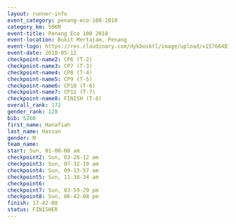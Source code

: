 ```yaml
--- 
layout: runner-info 
event_category: penang-eco-100-2018 
category_km: 50KM 
event-title: Penang Eco 100 2018 
event-location: Bukit Mertajam, Penang 
event-logo: https://res.cloudinary.com/dykbosktl/image/upload/v1576648106/Logo/Logo_lovxhg.jpg 
event-date: 2018-05-12 
checkpoint-name2: CP6 (T-2) 
checkpoint-name3: CP7 (T-3) 
checkpoint-name4: CP8 (T-4) 
checkpoint-name5: CP9 (T-5) 
checkpoint-name6: CP10 (T-6) 
checkpoint-name7: CP11 (T-7) 
checkpoint-name8: FINISH (T-8) 
overall_rank: 172
gender_rank: 128
bib: 5260
first_name: Hanafiah
last_name: Hassan
gender: M
team_name: 
start: Sun, 01-00-00 am
checkpoint2: Sun, 03-28-12 am
checkpoint3: Sun, 07-32-19 am
checkpoint4: Sun, 09-13-57 am
checkpoint5: Sun, 11-38-34 am
checkpoint6: 
checkpoint7: Sun, 03-59-29 pm
checkpoint8: Sun, 06-42-08 pm
finish: 17-42-08
status: FINISHER
--- 
```

